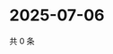 # 2025-07-06

共 0 条

<!-- BEGIN ZHIHUQUESTIONS -->
<!-- 最后更新时间 Sun Jul 06 2025 03:09:09 GMT+0800 (China Standard Time) -->

<!-- END ZHIHUQUESTIONS -->
